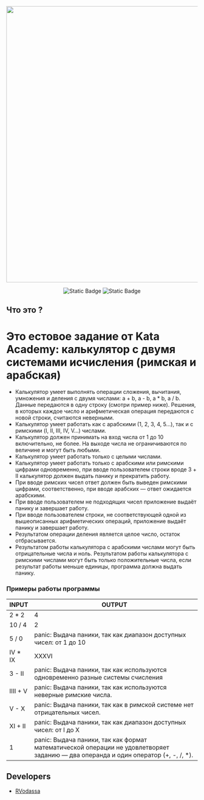<p align="center">
      <img src="https://i.ibb.co/ncyc7K0/2024-06-06-10-31-10.png" width="726">
</p>

<p align="center">
   <img alt="Static Badge" src="https://img.shields.io/badge/Last%20version-2.0-brightgreen">
   <img alt="Static Badge" src="https://img.shields.io/badge/Language-Golang-blue">
</p>

## Что это ? 

# Это естовое задание от Kata Academy: калькулятор с двумя системами исчисления (римская и арабская)
- Калькулятор умеет выполнять операции сложения, вычитания, умножения и деления с двумя числами: a + b, a - b, a * b, a / b. Данные передаются в одну строку (смотри пример ниже). Решения, в которых каждое число и арифметическая операция передаются с новой строки, считаются неверными.
- Калькулятор умеет работать как с арабскими (1, 2, 3, 4, 5…), так и с римскими (I, II, III, IV, V…) числами.
- Калькулятор должен принимать на вход числа от 1 до 10 включительно, не более. На выходе числа не ограничиваются по величине и могут быть любыми.
- Калькулятор умеет работать только с целыми числами.
- Калькулятор умеет работать только с арабскими или римскими цифрами одновременно, при вводе пользователем строки вроде 3 + II калькулятор должен выдать панику и прекратить работу.
- При вводе римских чисел ответ должен быть выведен римскими цифрами, соответственно, при вводе арабских — ответ ожидается арабскими. 
- При вводе пользователем не подходящих чисел приложение выдаёт панику и завершает работу. 
- При вводе пользователем строки, не соответствующей одной из вышеописанных арифметических операций, приложение выдаёт панику и завершает работу. 
- Результатом операции деления является целое число, остаток отбрасывается.
- Результатом работы калькулятора с арабскими числами могут быть отрицательные числа и ноль. Результатом работы калькулятора с римскими числами могут быть только положительные числа, если результат работы меньше единицы, программа должна выдать панику. 

### Примеры работы программы
|INPUT                |OUTPUT                    
|----------------|------------------
|2 * 2           | 4
|10 / 4          | 2            
|  5 / 0         | panic: Выдача паники, так как диапазон доступных чисел: от 1 до 10
| IV * IX				 | XXXVI
|3 - II					 | panic: Выдача паники, так как используются одновременно разные системы счисления
|		IIII + V		 | panic: Выдача паники, так как используются неверные римские числа.
| V - X  				 | panic: Выдача паники, так как в римской системе нет отрицательных чисел.
| XI + II        | panic: Выдача паники, так как диапазон доступных чисел: от I до X
| 1							 |panic: Выдача паники, так как формат математической операции не удовлетворяет заданию — два операнда и один оператор (+, -, /, *).


## Developers

- [RVodassa](https://github.com/RVodassa)

